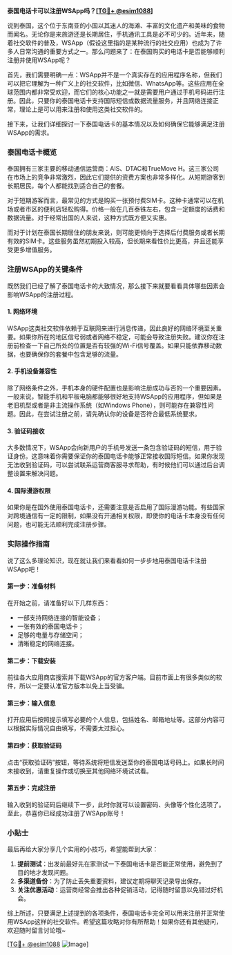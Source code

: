 **泰国电话卡可以注册WSApp吗？[[TG💪+ @esim1088](https://t.me/s/esim1088)]**

说到泰国，这个位于东南亚的小国以其迷人的海滩、丰富的文化遗产和美味的食物而闻名。无论你是来旅游还是长期居住，手机通讯工具是必不可少的。近年来，随着社交软件的普及，WSApp（假设这里指的是某种流行的社交应用）也成为了许多人日常沟通的重要方式之一。那么问题来了：在泰国购买的电话卡是否能够顺利注册并使用WSApp呢？

首先，我们需要明确一点：WSApp并不是一个真实存在的应用程序名称，但我们可以把它理解为一种广义上的社交软件，比如微信、WhatsApp等。这些应用在全球范围内都非常受欢迎，而它们的核心功能之一就是需要用户通过手机号码进行注册。因此，只要你的泰国电话卡支持国际短信或数据流量服务，并且网络连接正常，理论上是可以用来注册和使用这类社交软件的。

接下来，让我们详细探讨一下泰国电话卡的基本情况以及如何确保它能够满足注册WSApp的需求。

### 泰国电话卡概览

泰国拥有三家主要的移动通信运营商：AIS、DTAC和TrueMove H。这三家公司在市场上的竞争非常激烈，因此它们提供的资费方案也非常多样化。从短期游客到长期居民，每个人都能找到适合自己的套餐。

对于短期游客而言，最常见的方式是购买一张预付费SIM卡。这种卡通常可以在机场或者市区的便利店轻松购得。价格一般在几百泰铢左右，包含一定额度的话费和数据流量。对于经常出国的人来说，这种方式既方便又实惠。

而对于计划在泰国长期居住的朋友来说，则可能更倾向于选择后付费服务或者长期有效的SIM卡。这些服务虽然初期投入较高，但长期来看性价比更高，并且还能享受更多增值服务。

### 注册WSApp的关键条件

既然我们已经了解了泰国电话卡的大致情况，那么接下来就要看看具体哪些因素会影响WSApp的注册过程。

#### 1. 网络环境
WSApp这类社交软件依赖于互联网来进行消息传递，因此良好的网络环境至关重要。如果你所在的地区信号弱或者网络不稳定，可能会导致注册失败。建议你在注册前检查一下自己所处的位置是否有较强的Wi-Fi信号覆盖。如果只能依靠移动数据，也要确保你的套餐中包含足够的流量。

#### 2. 手机设备兼容性
除了网络条件之外，手机本身的硬件配置也是影响注册成功与否的一个重要因素。一般来说，智能手机和平板电脑都能够很好地支持WSApp的应用程序，但如果是老旧机型或者是非主流操作系统（如Windows Phone），则可能存在兼容性问题。因此，在尝试注册之前，请先确认你的设备是否符合最低系统要求。

#### 3. 验证码接收
大多数情况下，WSApp会向新用户的手机号发送一条包含验证码的短信，用于验证身份。这意味着你需要保证你的泰国电话卡能够正常接收国际短信。如果你发现无法收到验证码，可以尝试联系运营商客服寻求帮助，有时候他们可以通过后台调整设置来解决问题。

#### 4. 国际漫游权限
如果你是在国外使用泰国电话卡，还需要注意是否启用了国际漫游功能。有些国家对跨境通信有一定的限制，如果没有开通相关权限，即使你的电话卡本身没有任何问题，也可能无法顺利完成注册步骤。

### 实际操作指南

说了这么多理论知识，现在就让我们来看看如何一步步地用泰国电话卡注册WSApp吧！

#### 第一步：准备材料
在开始之前，请准备好以下几样东西：
- 一部支持网络连接的智能设备；
- 一张有效的泰国电话卡；
- 足够的电量与存储空间；
- 清晰稳定的网络连接。

#### 第二步：下载安装
前往各大应用商店搜索并下载WSApp的官方客户端。目前市面上有很多类似的软件，所以一定要认准官方版本以免上当受骗。

#### 第三步：输入信息
打开应用后按照提示填写必要的个人信息，包括姓名、邮箱地址等。这部分内容可以根据实际情况自由填写，不需要太过担心。

#### 第四步：获取验证码
点击“获取验证码”按钮，等待系统将短信发送至你的泰国电话号码上。如果长时间未接收到，请重复操作或切换至其他网络环境试试看。

#### 第五步：完成注册
输入收到的验证码后继续下一步，此时你就可以设置密码、头像等个性化选项了。至此，恭喜你已经成功注册了WSApp账号！

### 小贴士

最后再给大家分享几个实用的小技巧，希望能帮到大家：

1. **提前测试**：出发前最好先在家测试一下泰国电话卡是否能正常使用，避免到了目的地才发现问题。
2. **多渠道备份**：为了防止丢失重要资料，建议定期将聊天记录导出保存。
3. **关注优惠活动**：运营商经常会推出各种促销活动，记得随时留意以免错过好机会。

综上所述，只要满足上述提到的各项条件，泰国电话卡完全可以用来注册并正常使用WSApp这样的社交软件。希望这篇攻略对你有所帮助！如果你还有其他疑问，欢迎随时留言讨论哦~

[[TG💪+ @esim1088](https://t.me/s/esim1088) ![Image](https://i.postimg.cc/4NQfJmqS/Snipaste-2025-05-13-00-14-12.png)]